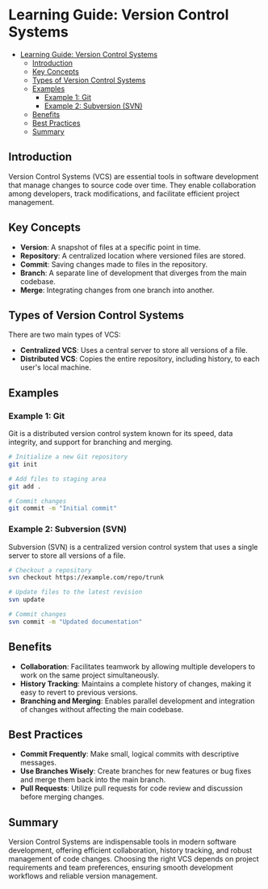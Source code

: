 # Learning Guide: Version Control Systems

- [Learning Guide: Version Control Systems](#learning-guide-version-control-systems)
  - [Introduction](#introduction)
  - [Key Concepts](#key-concepts)
  - [Types of Version Control Systems](#types-of-version-control-systems)
  - [Examples](#examples)
    - [Example 1: Git](#example-1-git)
    - [Example 2: Subversion (SVN)](#example-2-subversion-svn)
  - [Benefits](#benefits)
  - [Best Practices](#best-practices)
  - [Summary](#summary)

## Introduction

Version Control Systems (VCS) are essential tools in software development that manage changes to source code over time. They enable collaboration among developers, track modifications, and facilitate efficient project management.

## Key Concepts

- **Version**: A snapshot of files at a specific point in time.
- **Repository**: A centralized location where versioned files are stored.
- **Commit**: Saving changes made to files in the repository.
- **Branch**: A separate line of development that diverges from the main codebase.
- **Merge**: Integrating changes from one branch into another.

## Types of Version Control Systems

There are two main types of VCS:

- **Centralized VCS**: Uses a central server to store all versions of a file.
- **Distributed VCS**: Copies the entire repository, including history, to each user's local machine.

## Examples

### Example 1: Git

Git is a distributed version control system known for its speed, data integrity, and support for branching and merging.

```bash
# Initialize a new Git repository
git init

# Add files to staging area
git add .

# Commit changes
git commit -m "Initial commit"
```

### Example 2: Subversion (SVN)

Subversion (SVN) is a centralized version control system that uses a single server to store all versions of a file.

```bash
# Checkout a repository
svn checkout https://example.com/repo/trunk

# Update files to the latest revision
svn update

# Commit changes
svn commit -m "Updated documentation"
```

## Benefits

- **Collaboration**: Facilitates teamwork by allowing multiple developers to work on the same project simultaneously.
- **History Tracking**: Maintains a complete history of changes, making it easy to revert to previous versions.
- **Branching and Merging**: Enables parallel development and integration of changes without affecting the main codebase.

## Best Practices

- **Commit Frequently**: Make small, logical commits with descriptive messages.
- **Use Branches Wisely**: Create branches for new features or bug fixes and merge them back into the main branch.
- **Pull Requests**: Utilize pull requests for code review and discussion before merging changes.

## Summary

Version Control Systems are indispensable tools in modern software development, offering efficient collaboration, history tracking, and robust management of code changes. Choosing the right VCS depends on project requirements and team preferences, ensuring smooth development workflows and reliable version management.
